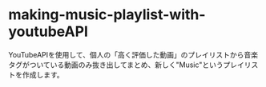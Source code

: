 # making-music-playlist-with-youtubeAPI

YouTubeAPIを使用して、個人の「高く評価した動画」のプレイリストから音楽タグがついている動画のみ抜き出してまとめ、新しく"Music"というプレイリストを作成します。
